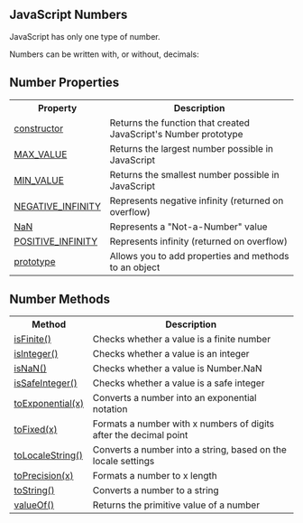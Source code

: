 


<h2>JavaScript Numbers</h2>
<p>JavaScript has only one type of number.</p>

<p>Numbers can be written with, or without, decimals:</p>


<h2>Number Properties</h2>
<table class="w3-table-all notranslate">
  <tbody><tr>
    <th style="width:25%">Property</th>
    <th>Description</th>
  </tr>
  <tr>
    <td><a href="jsref_constructor_number.asp">constructor</a></td>
    <td>Returns the function that created JavaScript's Number prototype</td>
  </tr>
  <tr>
    <td><a href="jsref_max_value.asp">MAX_VALUE</a></td>
    <td>Returns the largest number possible in JavaScript</td>
  </tr>
  <tr>
    <td><a href="jsref_min_value.asp">MIN_VALUE</a></td>
    <td>Returns the smallest number possible in JavaScript</td>
  </tr>
  <tr>
    <td><a href="jsref_negative_infinity.asp">NEGATIVE_INFINITY</a></td>
    <td>Represents negative infinity (returned on overflow)</td>
    </tr>
  <tr>
    <td><a href="jsref_number_nan.asp">NaN</a></td>
    <td>Represents a "Not-a-Number" value</td>
    </tr>
  <tr>
    <td><a href="jsref_positive_infinity.asp">POSITIVE_INFINITY</a></td>
    <td>Represents infinity (returned on overflow)</td>
  </tr>
  <tr>
    <td><a href="jsref_prototype_num.asp">prototype</a></td>
    <td>Allows you to add properties and methods to an object</td>
  </tr>
  </tbody></table>

<h2>Number Methods</h2>
<table class="w3-table-all notranslate">
  <tbody><tr>
    <th style="width:25%">Method</th>
    <th>Description</th>
  </tr>
    <tr>
    <td><a href="jsref_isfinite_number.asp">isFinite()</a></td>
    <td>Checks whether a value is a finite number</td>
    </tr>
    <tr>
    <td><a href="jsref_isinteger.asp">isInteger()</a></td>
    <td>Checks whether a value is an integer</td>
    </tr>
    <tr>
    <td><a href="jsref_isnan_number.asp">isNaN()</a></td>
    <td>Checks whether a value is Number.NaN</td>
    </tr>
    <tr>
    <td><a href="jsref_issafeinteger.asp">isSafeInteger()</a></td>
    <td>Checks whether a value is a safe integer</td>
    </tr>
  <tr>
    <td><a href="jsref_toexponential.asp">toExponential(x)</a></td>
    <td>Converts a number into an exponential notation</td>
  </tr>
  <tr>
    <td><a href="jsref_tofixed.asp">toFixed(x)</a></td>
    <td>Formats a number with x numbers of digits after the decimal point</td>
  </tr>
  <tr>
    <td><a href="jsref_tolocalestring_number.asp">toLocaleString()</a></td>
    <td>Converts a number into a string, based on the locale settings</td>
  </tr>
  <tr>
    <td><a href="jsref_toprecision.asp">toPrecision(x)</a></td>
    <td>Formats a number to x length</td>
  </tr>
  <tr>
    <td><a href="jsref_tostring_number.asp">toString()</a></td>
    <td>Converts a number to a string</td>
  </tr>
  <tr>
    <td><a href="jsref_valueof_number.asp">valueOf()</a></td>
    <td>Returns the primitive value of a number</td>
  </tr>
 </tbody></table>
